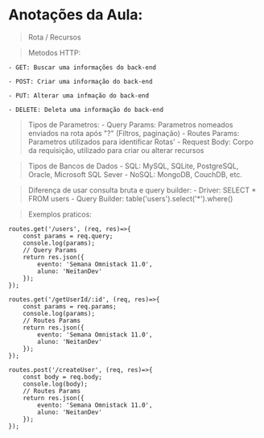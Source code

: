 # Anotações da Aula:

> Rota / Recursos

> Metodos HTTP:

    - GET: Buscar uma informações do back-end

    - POST: Criar uma informação do back-end

    - PUT: Alterar uma infmação do back-end

    - DELETE: Deleta uma informação do back-end

> Tipos de Parametros:
    - Query Params: Parametros nomeados enviados na rota após "?" (Filtros, paginação)
    - Routes Params: Parametros utilizados para identificar Rotas'
    - Request Body: Corpo da requisição, utilizado para criar ou alterar recursos

> Tipos de Bancos de Dados
    - SQL: MySQL, SQLite, PostgreSQL, Oracle, Microsoft SQL Sever
    - NoSQL: MongoDB, CouchDB, etc.

> Diferença de usar consulta bruta e query builder:
    - Driver: SELECT * FROM users
    - Query Builder: table('users').select('*').where()

> Exemplos praticos:

    routes.get('/users', (req, res)=>{
        const params = req.query;
        console.log(params);
        // Query Params
        return res.json({
            evento: 'Semana Omnistack 11.0',
            aluno: 'NeitanDev'
        });
    });

    routes.get('/getUserId/:id', (req, res)=>{
        const params = req.params;
        console.log(params);
        // Routes Params
        return res.json({
            evento: 'Semana Omnistack 11.0',
            aluno: 'NeitanDev'
        });
    });

    routes.post('/createUser', (req, res)=>{
        const body = req.body;
        console.log(body);
        // Routes Params
        return res.json({
            evento: 'Semana Omnistack 11.0',
            aluno: 'NeitanDev'
        });
    });
